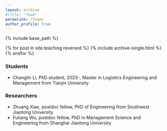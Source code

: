 ```yaml
---
layout: archive
#title: "Team"
permalink: /team/
author_profile: true
---
```


{% include base_path %}

{% for post in site.teaching reversed %}
  {% include archive-single.html %}
{% endfor %}


### Students

- Changlin Li, PhD student, 2023-, Master in Logistics Engineering and Management from Tianjin University

### Researchers

- Zhuang Xiao, postdoc fellow, PhD of Engineering from Southwest Jiaotong University
- Fuliang Wu, postdoc fellow, PhD in Management Science and Engineering from Shanghai Jiaotong University

